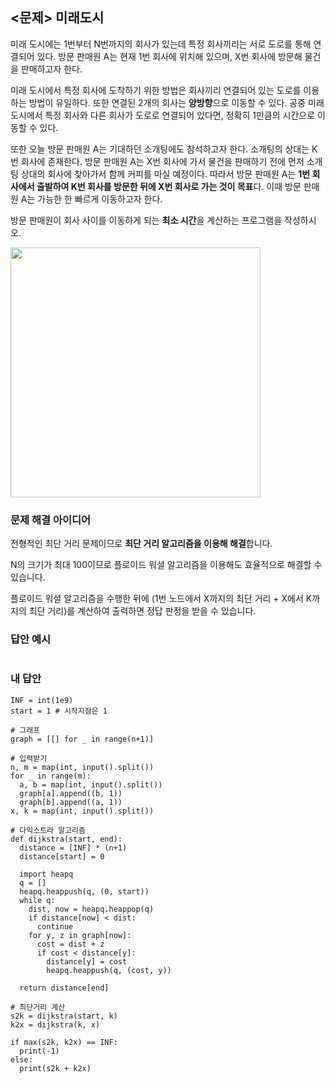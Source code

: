 ## <문제> 미래도시
미래 도시에는 1번부터 N번까지의 회사가 있는데 특정 회사끼리는 서로 도로를 통해 연결되어 있다. 
방문 판매원 A는 현재 1번 회사에 위치해 있으며, X번 회사에 방문해 물건을 판매하고자 한다.

미래 도시에서 특정 회사에 도착하기 위한 방법은 회사끼리 연결되어 있는 도로를 이용하는 방법이 
유일하다. 또한 연결된 2개의 회사는 **양방향**으로 이동할 수 있다. 공중 미래 도시에서 특정 
회사와 다른 회사가 도로로 연결되어 있다면, 정확히 1만큼의 시간으로 이동할 수 있다.

또한 오늘 방문 판매원 A는 기대하던 소개팅에도 참석하고자 한다. 소개팅의 상대는 K번 회사에 
존재한다. 방문 판매원 A는 X번 회사에 가서 물건을 판매하기 전에 먼저 소개팅 상대의 회사에 찾아가서 
함께 커피를 마실 예정이다. 따라서 방문 판매원 A는 **1번 회사에서 출발하여 K번 회사를 방문한 뒤에 
X번 회사로 가는 것이 목표**다. 이때 방문 판매원 A는 가능한 한 빠르게 이동하고자 한다.

방문 판매원이 회사 사이를 이동하게 되는 **최소 시간**을 계산하는 프로그램을 작성하시오.

<img src=https://user-images.githubusercontent.com/62216628/162563148-5fcb815f-10df-488f-b4a5-107220d15d69.png width=400px></img>

### 문제 해결 아이디어
전형적인 최단 거리 문제이므로 **최단 거리 알고리즘을 이용해 해결**합니다.

N의 크기가 최대 100이므로 플로이드 워셜 알고리즘을 이용해도 효율적으로 해결할 수 있습니다.

플로이드 워셜 알고리즘을 수행한 뒤에 (1번 노드에서 X까지의 최단 거리 + X에서 K까지의 최단 거리)를 
계산하여 출력하면 정답 판정을 받을 수 있습니다.

### 답안 예시
```

```

### 내 답안
```
INF = int(1e9)
start = 1 # 시작지점은 1

# 그래프
graph = [[] for _ in range(n+1)]

# 입력받기
n, m = map(int, input().split())
for _ in range(m):
  a, b = map(int, input().split())
  graph[a].append((b, 1))
  graph[b].append((a, 1))
x, k = map(int, input().split())

# 다익스트라 알고리즘
def dijkstra(start, end):
  distance = [INF] * (n+1)
  distance[start] = 0

  import heapq
  q = []
  heapq.heappush(q, (0, start))
  while q:
    dist, now = heapq.heappop(q)
    if distance[now] < dist:
      continue
    for y, z in graph[now]:
      cost = dist + z
      if cost < distance[y]:
        distance[y] = cost
        heapq.heappush(q, (cost, y))
  
  return distance[end]

# 최단거리 계산
s2k = dijkstra(start, k)
k2x = dijkstra(k, x)

if max(s2k, k2x) == INF:
  print(-1)
else:
  print(s2k + k2x)
```

